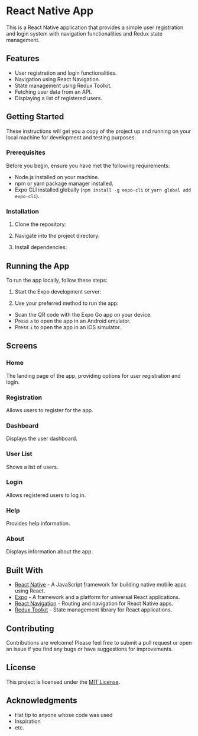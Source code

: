 # React Native App

This is a React Native application that provides a simple user registration and login system with navigation functionalities and Redux state management.

## Features

- User registration and login functionalities.
- Navigation using React Navigation.
- State management using Redux Toolkit.
- Fetching user data from an API.
- Displaying a list of registered users.
  
## Getting Started

These instructions will get you a copy of the project up and running on your local machine for development and testing purposes.

### Prerequisites

Before you begin, ensure you have met the following requirements:
- Node.js installed on your machine.
- npm or yarn package manager installed.
- Expo CLI installed globally (`npm install -g expo-cli` or `yarn global add expo-cli`).

### Installation

1. Clone the repository:
   
2. Navigate into the project directory:

3. Install dependencies:

## Running the App

To run the app locally, follow these steps:

1. Start the Expo development server:

2. Use your preferred method to run the app:
- Scan the QR code with the Expo Go app on your device.
- Press `a` to open the app in an Android emulator.
- Press `i` to open the app in an iOS simulator.

## Screens

### Home

The landing page of the app, providing options for user registration and login.

### Registration

Allows users to register for the app.

### Dashboard

Displays the user dashboard.

### User List

Shows a list of users.

### Login

Allows registered users to log in.

### Help

Provides help information.

### About

Displays information about the app.

## Built With

- [React Native](https://reactnative.dev/) - A JavaScript framework for building native mobile apps using React.
- [Expo](https://expo.dev/) - A framework and a platform for universal React applications.
- [React Navigation](https://reactnavigation.org/) - Routing and navigation for React Native apps.
- [Redux Toolkit](https://redux-toolkit.js.org/) - State management library for React applications.

## Contributing

Contributions are welcome! Please feel free to submit a pull request or open an issue if you find any bugs or have suggestions for improvements.

## License

This project is licensed under the [MIT License](LICENSE).

## Acknowledgments

- Hat tip to anyone whose code was used
- Inspiration
- etc.

